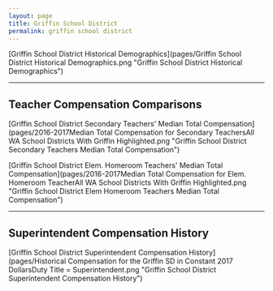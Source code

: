 ```yaml
---
layout: page
title: Griffin School District
permalink: griffin school district
---
```



[Griffin School District Historical Demographics](pages/Griffin School District Historical Demographics.png "Griffin School District Historical Demographics")

___

## Teacher Compensation Comparisons

[Griffin School District Secondary Teachers' Median Total Compensation](pages/2016-2017Median Total Compensation for Secondary TeachersAll WA School Districts With Griffin Highlighted.png "Griffin School District Secondary Teachers Median Total Compensation")

[Griffin School District Elem. Homeroom Teachers' Median Total Compensation](pages/2016-2017Median Total Compensation for Elem. Homeroom TeacherAll WA School Districts With Griffin Highlighted.png "Griffin School District Elem Homeroom Teachers Median Total Compensation")


___

## Superintendent Compensation History

[Griffin School District Superintendent Compensation History](pages/Historical Compensation for the Griffin SD in Constant 2017 DollarsDuty Title = Superintendent.png "Griffin School District Superintendent Compensation History")

